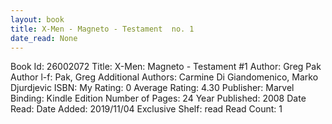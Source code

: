 ```yaml
---
layout: book
title: X-Men - Magneto - Testament  no. 1
date_read: None
---
```


Book Id: 26002072
Title: X-Men: Magneto - Testament #1
Author: Greg Pak
Author l-f: Pak, Greg
Additional Authors: Carmine Di Giandomenico, Marko Djurdjevic
ISBN: 
My Rating: 0
Average Rating: 4.30
Publisher: Marvel
Binding: Kindle Edition
Number of Pages: 24
Year Published: 2008
Date Read: 
Date Added: 2019/11/04
Exclusive Shelf: read
Read Count: 1

